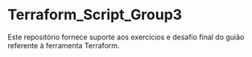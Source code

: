 # Terraform_Script_Group3

Este repositório fornece suporte aos exercícios e desafio final do guião referente à ferramenta Terraform.
